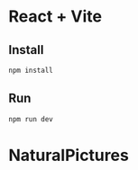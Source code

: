# React + Vite

## Install

```bash
npm install
```

## Run

```bash
npm run dev
```
# NaturalPictures
